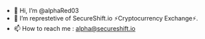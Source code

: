 - 👋 Hi, I’m @alphaRed03
- 👀 I’m represtetive of SecureShift.io  ⚡Cryptocurrency Exchange⚡.
- 📫 How to reach me : alpha@secureshift.io

<!---
alphaRed03/alphaRed03 is a ✨ special ✨ repository because its `README.md` (this file) appears on your GitHub profile.
You can click the Preview link to take a look at your changes.
--->
